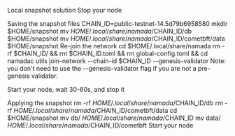 Local snapshot solution
Stop your node

Saving the snapshot files
CHAIN_ID=public-testnet-14.5d79b6958580
mkdir $HOME/snapshot
mv $HOME/.local/share/namada/$CHAIN_ID/db $HOME/snapshot
mv $HOME/.local/share/namada/$CHAIN_ID/cometbft/data $HOME/snapshot
Re-join the network
cd $HOME/.local/share/namada
rm -rf $CHAIN_ID/ && rm $CHAIN_ID.toml && rm global-config.toml && cd
namadac utils join-network --chain-id $CHAIN_ID --genesis-validator <your-validator-alias>
Note: you don't need to use the --genesis-validator flag if you are not a pre-genesis validator.

Start your node, wait 30-60s, and stop it

Applying the snapshot
rm -rf $HOME/.local/share/namada/$CHAIN_ID/db
rm -rf $HOME/.local/share/namada/$CHAIN_ID/cometbft/data
cd $HOME/snapshot
mv db/ $HOME/.local/share/namada/$CHAIN_ID
mv data/ $HOME/.local/share/namada/$CHAIN_ID/cometbft
Start your node
